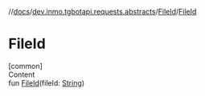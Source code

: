 //[docs](../../../index.md)/[dev.inmo.tgbotapi.requests.abstracts](../index.md)/[FileId](index.md)/[FileId](-file-id.md)



# FileId  
[common]  
Content  
fun [FileId](-file-id.md)(fileId: [String](https://kotlinlang.org/api/latest/jvm/stdlib/kotlin/-string/index.html))  



